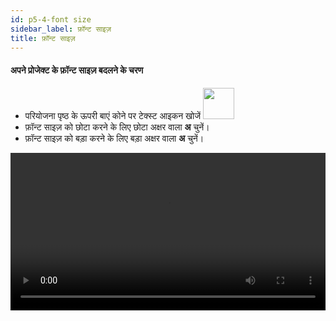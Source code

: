 ```yaml
---
id: p5-4-font size
sidebar_label: फ़ॉन्ट साइज़
title: फ़ॉन्ट साइज़
---
```

#### अपने प्रोजेक्ट के फ़ॉन्ट साइज़ बदलने के चरण

- परियोजना पृष्ठ के ऊपरी बाएं कोने पर टेक्स्ट आइकन खोजें
  <img src="/0.5.3/fontsize-hi.png" width="50px" alt=""/>
- फ़ॉन्ट साइज़ को छोटा करने के लिए छोटा अक्षर वाला **अ** चुनें।
- फ़ॉन्ट साइज़ को बड़ा करने के लिए बड़ा अक्षर वाला **अ** चुनें।

<video controls src="/0.8.1/en_fontsize.mp4" width="100%" type="video/mov"></video>

